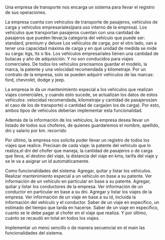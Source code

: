 Una empresa de transporte nos encarga un sistema para llevar el registro de sus operaciones.

La empresa cuenta con vehículos de transporte de pasajeros, vehículos de carga y vehículos empresariales(para uso interno de la empresa).
Los vehículos que transportan pasajeros cuentan con una cantidad de pasajeros que pueden llevar,la categoría del vehículo que puede ser: standard, premium y deluxe
Los vehículos de carga, por el otro lado, van a tener una capacidad máxima de carga y en qué unidad de medida se mide su carga: kgs, lts o lbs.
Los vehículos empresariales tienen una cantidad de butacas y año de adquisición. Y no son conducidos para viajes comerciales.
De todos los vehículos precisamos guardar el modelo, la marca, la patente y una velocidad recomendada y kilometraje.
Por un contrato de la empresa, solo se pueden adquirir vehículos de las marcas: ford, chevrolet, dodge y jeep.

La empresa le da un mantenimiento especial a los vehículos que realizan viajes comerciales, y cuando esto sucede, se actualizan los datos de estos vehículos: velocidad recomendada, kilometraje y cantidad de pasajeros(en el caso de los de transporte) o cantidad de carga(en los de carga). Por esto, ambos tipos de vehículos deberían implementar esta funcionalidad.

Además de la información de los vehículos, la empresa desea llevar un listado de todos sus choferes, de quienes guardaremos el nombre, apellido, dni y salario por km. recorrido

Por último, la empresa nos solicita poder llevar un registro de todos los viajes que realice.
Precisan de cada viaje: la patente del vehículo que lo realiza,el dni del chofer que maneja, la cantidad de pasajeros o de carga que lleva, el destino del viaje, la distancia del viaje en kms, tarifa del viaje y se le va a asignar un id automáticamente.

Como funcionalidades del sistema:
Agregar, quitar y listar los vehículos.
Realizar mantenimiento especial a un vehículo en base a su patente.
Ver información de un vehículo en particular en base a su patente.
Agregar, quitar y listar los conductores de la empresa.
Ver información de un conductor en particular en base a su dni.
Agregar y listar los viajes de la empresa.
Ver información de un viaje en base a su id, incluida la información del vehículo y el conductor.
Saber de un viaje en específico, un estimado del tiempo que tarda en hacerse.
Saber de un viaje en específico, cuanto se le debe pagar al chofer en el viaje que realiza.
Y por último, cuánto se recaudó en total en todos los viajes.

Implementar un menú sencillo o de manera secuencial en el main las funcionalidades del sistema.
